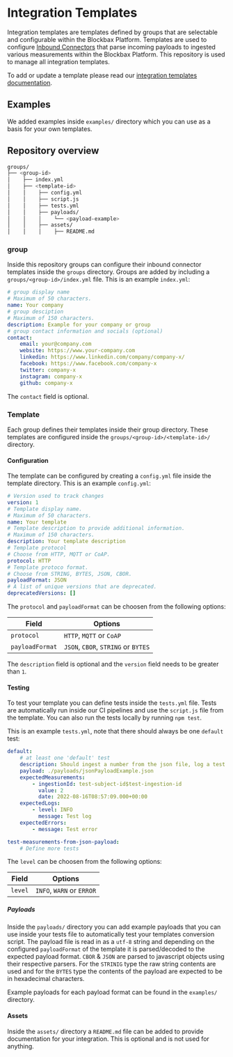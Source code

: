 # Integration Templates

Integration templates are templates defined by groups that are selectable and configurable within the Blockbax Platform. Templates are used to configure [Inbound Connectors](https://blockbax.com/docs/integrations/#inbound-connectors) that parse incoming payloads to ingested various measurements within the Blockbax Platform. This repository is used to manage all integration templates.

To add or update a template please read our [integration templates documentation](https://blockbax.com/docs/integrations/integration-templates#creating-or-updating-integration-templates).

## Examples

We added examples inside `examples/` directory which you can use as a basis for your own templates.

## Repository overview

```bash
groups/
├── <group-id>
│    ├── index.yml
│    ├── <template-id>
│    │    ├── config.yml
│    │    ├── script.js
│    │    ├── tests.yml
│    │    ├── payloads/
│    │    │    └── <payload-example>
│    │    ├── assets/
│    │    │    ├── README.md
```

### group

Inside this repository groups can configure their inbound connector templates inside the `groups` directory. Groups are added by including a `groups/<group-id>/index.yml` file. This is an example `index.yml`:

```yml
# group display name
# Maximum of 50 characters.
name: Your company
# group desciption
# Maximum of 150 characters.
description: Example for your company or group
# group contact information and socials (optional)
contact:
    email: your@company.com
    website: https://www.your-company.com
    linkedin: https://www.linkedin.com/company/company-x/
    facebook: https://www.facebook.com/company-x
    twitter: company-x
    instagram: company-x
    github: company-x
```

The `contact` field is optional.

### Template

Each group defines their templates inside their group directory. These templates are configured inside the `groups/<group-id>/<template-id>/` directory.

#### Configuration

The template can be configured by creating a `config.yml` file inside the template directory. This is an example `config.yml`:

```yaml
# Version used to track changes
version: 1
# Template display name.
# Maximum of 50 characters.
name: Your template
# Template description to provide additional information.
# Maximum of 150 characters.
description: Your template description
# Template protocol
# Choose from HTTP, MQTT or CoAP.
protocol: HTTP
# Template protoco format.
# Choose from STRING, BYTES, JSON, CBOR.
payloadFormat: JSON
# A list of unique versions that are deprecated.
deprecatedVersions: []
```

The `protocol` and `payloadFormat` can be choosen from the following options:

| Field           | Options                             |
| --------------- | ----------------------------------- |
| `protocol`      | `HTTP`, `MQTT` or `CoAP`            |
| `payloadFormat` | `JSON`, `CBOR`, `STRING` or `BYTES` |

The `description` field is optional and the `version` field needs to be greater than `1`.

#### Testing

To test your template you can define tests inside the `tests.yml` file. Tests are automatically run inside our CI pipelines and use the `script.js` file from the template. You can also run the tests locally by running `npm test`.

This is an example `tests.yml`, note that there should always be one `default` test:

```yaml
default:
    # at least one 'default' test
    description: Should ingest a number from the json file, log a test INFO message and log a test error
    payload: ./payloads/jsonPayloadExample.json
    expectedMeasurements:
        - ingestionId: test-subject-id$test-ingestion-id
          value: 2
          date: 2022-08-16T08:57:09.000+00:00
    expectedLogs:
        - level: INFO
          message: Test log
    expectedErrors:
        - message: Test error

test-measurements-from-json-payload:
    # Define more tests
```

The `level` can be choosen from the following options:

| Field   | Options                   |
| ------- | ------------------------- |
| `level` | `INFO`, `WARN` or `ERROR` |

##### Payloads

Inside the `payloads/` directory you can add example payloads that you can use inside your tests file to automatically test your templates conversion script. The payload file is read in as a `utf-8` string and depending on the configured `payloadFormat` of the template it is parsed/decoded to the expected payload format. `CBOR` & `JSON` are parsed to javascript objects using their respective parsers. For the `STRINIG` type the raw string contents are used and for the `BYTES` type the contents of the payload are expected to be in hexadecimal characters.

Example payloads for each payload format can be found in the `examples/` directory.

#### Assets

Inside the `assets/` directory a `README.md` file can be added to provide documentation for your integration. This is optional and is not used for anything.
